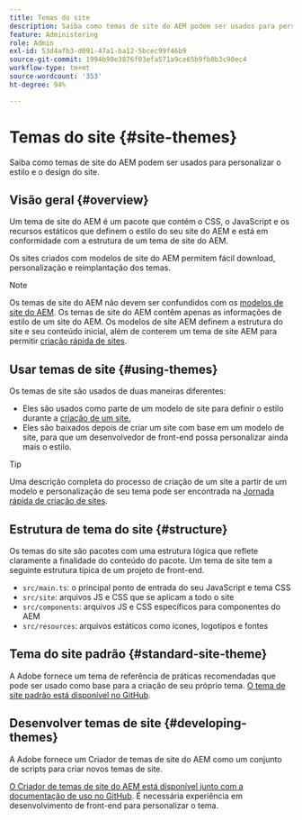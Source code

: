 ```yaml
---
title: Temas do site
description: Saiba como temas de site do AEM podem ser usados para personalizar o estilo e o design do site.
feature: Administering
role: Admin
exl-id: 53d4afb3-d091-47a1-ba12-5bcec99f46b9
source-git-commit: 1994b90e3876f03efa571a9ce65b9fb8b3c90ec4
workflow-type: tm+mt
source-wordcount: '353'
ht-degree: 94%

---
```


# Temas do site {#site-themes}

Saiba como temas de site do AEM podem ser usados para personalizar o estilo e o design do site.

## Visão geral {#overview}

Um tema de site do AEM é um pacote que contém o CSS, o JavaScript e os recursos estáticos que definem o estilo do seu site do AEM e está em conformidade com a estrutura de um tema de site do AEM.

Os sites criados com modelos de site do AEM permitem fácil download, personalização e reimplantação dos temas.

>[!NOTE]
>
>Os temas de site do AEM não devem ser confundidos com os [modelos de site do AEM](site-templates.md). Os temas de site do AEM contêm apenas as informações de estilo de um site do AEM. Os modelos de site AEM definem a estrutura do site e seu conteúdo inicial, além de conterem um tema de site AEM para permitir [criação rápida de sites](create-site.md).

## Usar temas de site {#using-themes}

Os temas de site são usados de duas maneiras diferentes:

* Eles são usados como parte de um modelo de site para definir o estilo durante a [criação de um site.](create-site.md)
* Eles são baixados depois de criar um site com base em um modelo de site, para que um desenvolvedor de front-end possa personalizar ainda mais o estilo.

>[!TIP]
>
>Uma descrição completa do processo de criação de um site a partir de um modelo e personalização de seu tema pode ser encontrada na [Jornada rápida de criação de sites](/help/journey-sites/quick-site/overview.md).

## Estrutura de tema do site {#structure}

Os temas do site são pacotes com uma estrutura lógica que reflete claramente a finalidade do conteúdo do pacote. Um tema de site tem a seguinte estrutura típica de um projeto de front-end.

* `src/main.ts`: o principal ponto de entrada do seu JavaScript e tema CSS
* `src/site`: arquivos JS e CSS que se aplicam a todo o site
* `src/components`: arquivos JS e CSS específicos para componentes do AEM
* `src/resources`: arquivos estáticos como ícones, logotipos e fontes

## Tema do site padrão {#standard-site-theme}

A Adobe fornece um tema de referência de práticas recomendadas que pode ser usado como base para a criação de seu próprio tema. [O tema de site padrão está disponível no GitHub](https://github.com/adobe/aem-site-template-standard/tree/main/theme).

## Desenvolver temas de site {#developing-themes}

A Adobe fornece um Criador de temas de site do AEM como um conjunto de scripts para criar novos temas de site.

[O Criador de temas de site do AEM está disponível junto com a documentação de uso no GitHub](https://github.com/adobe/aem-site-theme-builder). É necessária experiência em desenvolvimento de front-end para personalizar o tema.

